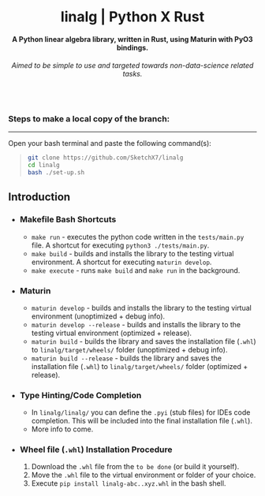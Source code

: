 <h1 align="center"><b>linalg | Python X Rust</b></h1>
<h4 align="center">A Python linear algebra library, written in Rust, using Maturin with PyO3 bindings.</h4>

<h6 align="center">Aimed to be simple to use and targeted towards non-data-science related tasks.</h6>
<br>


### Steps to make a local copy of the branch:
<hr>

Open your bash terminal and paste the following command(s):
> ```sh
> git clone https://github.com/SketchX7/linalg
> cd linalg
> bash ./set-up.sh
> ```


## Introduction
+ ### Makefile Bash Shortcuts
    + `make run` - executes the python code written in the `tests/main.py` file. A shortcut for executing `python3 ./tests/main.py`.
    + `make build` - builds and installs the library to the testing virtual environment. A shortcut for executing `maturin develop`.
    + `make execute` - runs `make build` and `make run` in the background.

+ ### Maturin
    + `maturin develop` - builds and installs the library to the testing virtual environment (unoptimized + debug info).
    + `maturin develop --release` - builds and installs the library to the testing virtual environment (optimized + release).
    + `maturin build` - builds the library and saves the installation file (`.whl`) to `linalg/target/wheels/` folder (unoptimized + debug info).
    + `maturin build --release` - builds the library and saves the installation file (`.whl`) to `linalg/target/wheels/` folder (optimized + release).

+ ### Type Hinting/Code Completion
    + In `linalg/linalg/` you can define the `.pyi` (stub files) for IDEs code completion. This will be included into the final installation file (`.whl`).
    + More info to come.

+ ### Wheel file (```.whl```) Installation Procedure
    1. Download the `.whl` file from the `to be done` (or build it yourself).
    2. Move the `.whl` file to the virtual environment or folder of your choice.
    3. Execute `pip install linalg-abc..xyz.whl` in the bash shell.
